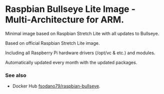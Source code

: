 # Raspbian Bullseye Lite Image - Multi-Architecture for ARM.

Minimal image based on Raspbian Stretch Lite with all updates to Bullseye.

Based on official Raspbian Stretch Lite image.

Including all Raspberry Pi hardware drivers (/opt/vc & etc.) and modules.

Automatically updated every month with the updated packages.

### See also

* Docker Hub [fsodano79/raspbian-bullseye](https://hub.docker.com/r/fsodano79/raspbian-bullseye).

